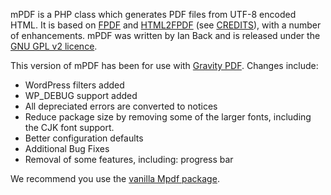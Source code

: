 mPDF is a PHP class which generates PDF files from UTF-8 encoded HTML. It is based on [FPDF](http://www.fpdf.org/)
and [HTML2FPDF](http://html2fpdf.sourceforge.net/) (see [CREDITS](CREDITS.txt)), with a number of enhancements.
mPDF was written by Ian Back and is released under the [GNU GPL v2 licence](LICENSE.txt).

This version of mPDF has been  for use with [Gravity PDF](https://gravitypdf.com). Changes include:

* WordPress filters added
* WP_DEBUG support added
* All depreciated errors are converted to notices
* Reduce package size by removing some of the larger fonts, including the CJK font support.
* Better configuration defaults
* Additional Bug Fixes
* Removal of some features, including: progress bar

We recommend you use the [vanilla Mpdf package](https://github.com/mpdf/mpdf/).  
